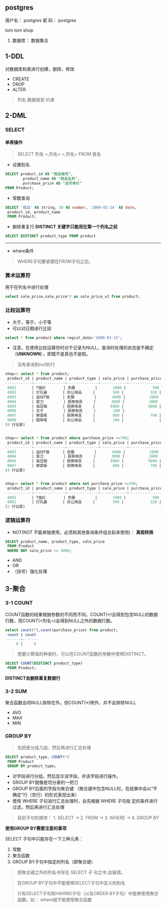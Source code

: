 ## postgres

用户名： postgres
密  码： postgres

tom tom shop


1. 数据库： 数据集合


## 1-DDL

对数据库和表进行创建，删除，修改

- CREATE
- DROP
- ALTER

> 列名 数据类型  约束


## 2-DML

### SELECT 

#### 单表操作

> SELECT 列名 <,列名> <,列名> FROM 表名

- 设置别名 
```sql
SELECT product_id AS "商品编号",
        product_name AS "商品名称",
        purchase_price AS "进货单价"
FROM Product;
```
- 常数查询
```sql
SELECT '商品' AS string, 38 AS number, '2009-02-24' AS date,
 product_id, product_name
 FROM Product;
```

- 删除重复行 **DISTINCT 关键字只能用在第一个列名之前**
```sql
SELECT DISTINCT product_type FROM product
```

------------

- where条件

> WHERE子句要紧跟在FROM子句之后。


### 算术运算符

用于在列名中进行处理

```sql
select sale_price,sale_price*2 as sale_price_x2 from product;
```



### 比较运算符

- 大于，等于，小于等
- 可以对日期进行比较
```sql
select * from product where regist_date>'2009-01-15';
```
- 注意，在使用比较运算符时对于记录为NULL，查询时处理的状态是不确定（**UNKNOWN**），即既不是真也不是假。

> 没有查询到null的行

```sql
shop=> select * from product;
 product_id | product_name | product_type | sale_price | purchase_price | regist_date
------------+--------------+--------------+------------+----------------+-------------
 0001       | T恤衫        | 衣服         |       1000 |            500 | 2009-09-20
 0002       | 打孔器       | 办公用品     |        500 |            320 | 2009-09-11
 0003       | 运动T恤      | 衣服         |       4000 |           2800 |
 0004       | 菜刀         | 厨房用具     |       3000 |           2800 | 2009-09-20
 0005       | 高压锅       | 厨房用具     |       6800 |           5000 | 2009-01-15
 0006       | 叉子         | 厨房用具     |        500 |                | 2009-09-20
 0007       | 擦菜板       | 厨房用具     |        880 |            790 | 2008-04-28
 0008       | 圆珠笔       | 办公用品     |        100 |                | 2009-11-11
(8 行记录)


shop=> select * from product where purchase_price >=700;
 product_id | product_name | product_type | sale_price | purchase_price | regist_date
------------+--------------+--------------+------------+----------------+-------------
 0003       | 运动T恤      | 衣服         |       4000 |           2800 |
 0004       | 菜刀         | 厨房用具     |       3000 |           2800 | 2009-09-20
 0005       | 高压锅       | 厨房用具     |       6800 |           5000 | 2009-01-15
 0007       | 擦菜板       | 厨房用具     |        880 |            790 | 2008-04-28
(4 行记录)


shop=> select * from product where not purchase_price >=700;
 product_id | product_name | product_type | sale_price | purchase_price | regist_date
------------+--------------+--------------+------------+----------------+-------------
 0001       | T恤衫        | 衣服         |       1000 |            500 | 2009-09-20
 0002       | 打孔器       | 办公用品     |        500 |            320 | 2009-09-11
(2 行记录)
```

### 逻辑运算符

- NOT(NOT 不能单独使用，必须和其他查询条件组合起来使用)： **真假转换**
```sql
SELECT product_name, product_type, sale_price
 FROM Product
 WHERE NOT sale_price >= 1000;
```

- AND
- OR
- （括号）强化处理



## 3-聚合

### 3-1 COUNT

COUNT函数的结果根据参数的不同而不同。COUNT(*)会得到包含NULL的数据
行数，而COUNT(<列名>)会得到NULL之外的数据行数。


```sql
select count(*),count(purchase_price) from product;
 count | count
-------+-------
     8 |     6
```


> 想要计算值的种类时，可以在COUNT函数的参数中使用DISTINCT。

```sql
SELECT COUNT(DISTINCT product_type)
 FROM Product;
```

**DISTINCT会删除重复数据行**


### 3-2 SUM

聚合函数会将NULL排除在外。但COUNT(*)例外，并不会排除NULL


- AVG
- MAX
- MIN


### GROUP BY

> 先把表分成几组，然后再进行汇总处理

```sql
SELECT product_type, COUNT(*)
 FROM Product
 GROUP BY product_type;
```

- 对字段进行分组，然后显示该字段，并该字段进行操作。
- GROUP BY就像是切分表的一把刀
- GROUP BY后面的字段为聚合键 （聚合键中包含NULL时，在结果中会以“不确定”行（空行）的形式表现出来）
- 使用 WHERE 子句进行汇总处理时，会先根据 WHERE 子句指
定的条件进行过滤，然后再进行汇总处理

> 目前子句的顺序： 1. SELECT → 2. FROM → 3. WHERE → 4. GROUP BY

**使用GROUP BY需要注意的事项**

SELECT 子句中只能存在一下三种元素：
1. 常数
2. 聚合函数
3. GROUP BY子句中指定的列名（即聚合键）

> 把聚合键之外的列名书写在 SELECT 子
句之中,会报错。

> 在GROUP BY子句中不能使用SELECT子句中定义的别名



> 只有SELECT子句和HAVING子句（以及ORDER BY子句）中能够使用聚合函数。如： where就不能使用聚合函数
